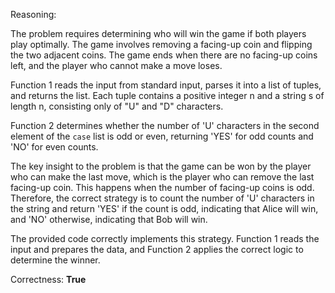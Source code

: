 Reasoning:

The problem requires determining who will win the game if both players play optimally. The game involves removing a facing-up coin and flipping the two adjacent coins. The game ends when there are no facing-up coins left, and the player who cannot make a move loses.

Function 1 reads the input from standard input, parses it into a list of tuples, and returns the list. Each tuple contains a positive integer n and a string s of length n, consisting only of "U" and "D" characters.

Function 2 determines whether the number of 'U' characters in the second element of the `case` list is odd or even, returning 'YES' for odd counts and 'NO' for even counts.

The key insight to the problem is that the game can be won by the player who can make the last move, which is the player who can remove the last facing-up coin. This happens when the number of facing-up coins is odd. Therefore, the correct strategy is to count the number of 'U' characters in the string and return 'YES' if the count is odd, indicating that Alice will win, and 'NO' otherwise, indicating that Bob will win.

The provided code correctly implements this strategy. Function 1 reads the input and prepares the data, and Function 2 applies the correct logic to determine the winner.

Correctness: **True**